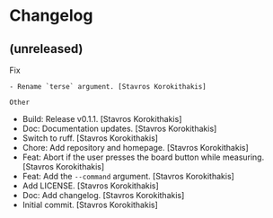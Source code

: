 Changelog
=========


(unreleased)
------------

Fix
~~~
- Rename `terse` argument. [Stavros Korokithakis]

Other
~~~~~
- Build: Release v0.1.1. [Stavros Korokithakis]
- Doc: Documentation updates. [Stavros Korokithakis]
- Switch to ruff. [Stavros Korokithakis]
- Chore: Add repository and homepage. [Stavros Korokithakis]
- Feat: Abort if the user presses the board button while measuring.
  [Stavros Korokithakis]
- Feat: Add the `--command` argument. [Stavros Korokithakis]
- Add LICENSE. [Stavros Korokithakis]
- Doc: Add changelog. [Stavros Korokithakis]
- Initial commit. [Stavros Korokithakis]


